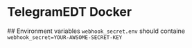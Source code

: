 # TelegramEDT Docker

## Environment variables
`webhook_secret.env` should containe `webhook_secret=YOUR-AWSOME-SECRET-KEY`
